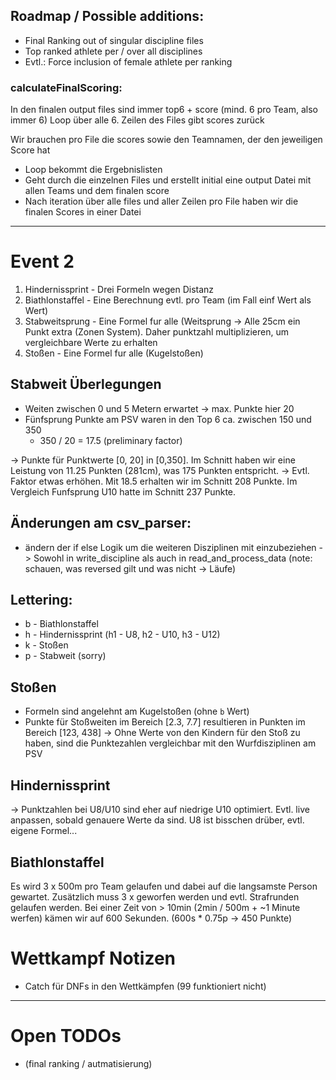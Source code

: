## Roadmap / Possible additions:
- Final Ranking out of singular discipline files
- Top ranked athlete per / over all disciplines
- Evtl.: Force inclusion of female athlete per ranking

### calculateFinalScoring:
In den finalen output files sind immer top6 + score (mind. 6 pro Team, also immer 6)
Loop über alle 6. Zeilen des Files gibt scores zurück

Wir brauchen pro File die scores sowie den Teamnamen, der den jeweiligen Score hat
- Loop bekommt die Ergebnislisten
- Geht durch die einzelnen Files und erstellt initial eine output Datei mit allen Teams und dem finalen score
- Nach iteration über alle files und aller Zeilen pro File haben wir die finalen Scores in einer Datei

---

# Event 2
1. Hindernissprint - Drei Formeln wegen Distanz
2. Biathlonstaffel - Eine Berechnung evtl. pro Team (im Fall einf Wert als Wert)
3. Stabweitsprung - Eine Formel fur alle (Weitsprung
   -> Alle 25cm ein Punkt extra (Zonen System). Daher punktzahl multiplizieren, um vergleichbare Werte zu erhalten
4. Stoßen - Eine Formel fur alle (Kugelstoßen)

## Stabweit Überlegungen
- Weiten zwischen 0 und 5 Metern erwartet
  -> max. Punkte hier 20
- Fünfsprung Punkte am PSV waren in den Top 6 ca. zwischen 150 und 350
  - 350 / 20 = 17.5 (preliminary factor)

-> Punkte für Punktwerte [0, 20] in [0,350]. Im Schnitt haben wir eine Leistung von 11.25 Punkten (281cm), was 175 Punkten entspricht.
-> Evtl. Faktor etwas erhöhen. Mit 18.5 erhalten wir im Schnitt 208 Punkte. Im Vergleich Funfsprung U10 hatte im Schnitt 237 Punkte.

## Änderungen am csv_parser:
- ändern der if else Logik um die weiteren Disziplinen mit einzubeziehen
  -> Sowohl in write_discipline als auch in read_and_process_data (note: schauen, was reversed gilt und was nicht -> Läufe)

## Lettering: 
- b - Biathlonstaffel
- h - Hindernissprint (h1 - U8, h2 - U10, h3 - U12)
- k - Stoßen
- p - Stabweit (sorry)

## Stoßen
- Formeln sind angelehnt am Kugelstoßen (ohne `b` Wert)
- Punkte für Stoßweiten im Bereich [2.3, 7.7] resultieren in Punkten im Bereich [123, 438]
  -> Ohne Werte von den Kindern für den Stoß zu haben, sind die Punktezahlen vergleichbar mit den Wurfdisziplinen am PSV

## Hindernissprint
-> Punktzahlen bei U8/U10 sind eher auf niedrige U10 optimiert. Evtl. live anpassen, sobald genauere Werte da sind. U8 ist bisschen drüber, evtl. eigene Formel...

## Biathlonstaffel
Es wird 3 x 500m pro Team gelaufen und dabei auf die langsamste Person gewartet. 
Zusätzlich muss 3 x geworfen werden und evtl. Strafrunden gelaufen werden.
Bei einer Zeit von > 10min (2min / 500m + ~1 Minute werfen) kämen wir auf 600 Sekunden. (600s * 0.75p -> 450 Punkte)

# Wettkampf Notizen
- Catch für DNFs in den Wettkämpfen (99 funktioniert nicht)
---

# Open TODOs
- (final ranking / autmatisierung)
